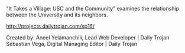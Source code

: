 "It Takes a Village: USC and the Community" examines the relationship between the University and its neighbors.

http://projects.dailytrojan.com/sp16/

Created by:
Aneel Yelamanchili, Lead Web Developer | Daily Trojan
Sebastian Vega, Digital Managing Editor | Daily Trojan
